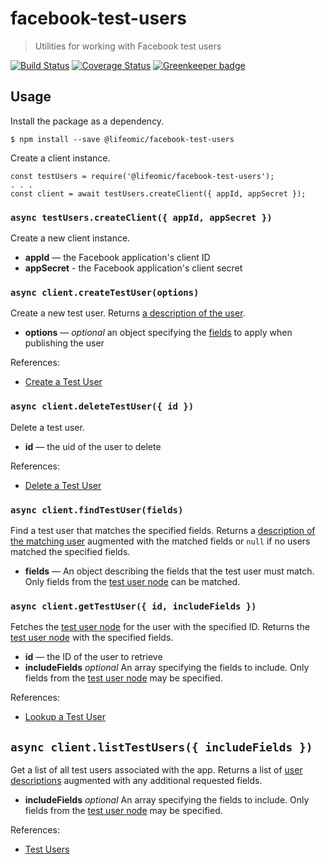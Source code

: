facebook-test-users
===================

> Utilities for working with Facebook test users

[![Build Status](https://travis-ci.org/lifeomic/facebook-test-users.svg?branch=master)](https://travis-ci.org/lifeomic/facebook-test-users)
[![Coverage Status](https://coveralls.io/repos/github/lifeomic/facebook-test-users/badge.svg?branch=master)](https://coveralls.io/github/lifeomic/facebook-test-users?branch=master) [![Greenkeeper badge](https://badges.greenkeeper.io/lifeomic/facebook-test-users.svg)](https://greenkeeper.io/)

## Usage

Install the package as a dependency.

```
$ npm install --save @lifeomic/facebook-test-users
```

Create a client instance.

```
const testUsers = require('@lifeomic/facebook-test-users');
. . .
const client = await testUsers.createClient({ appId, appSecret });
```

### `async testUsers.createClient({ appId, appSecret })`

Create a new client instance.

 - **appId** — the Facebook application's client ID
 - **appSecret** - the Facebook application's client secret

### `async client.createTestUser(options)`

Create a new test user. Returns [a description of the user][publish-response].

 - **options** — _optional_ an object specifying the [fields][publish-fields] to
  apply when publishing the user

References:
 - [Create a Test User][publish-user]

### `async client.deleteTestUser({ id })`

Delete a test user.

 - **id** — the uid of the user to delete

References:
  - [Delete a Test User][delete-test-user]

### `async client.findTestUser(fields)`

Find a test user that matches the specified fields. Returns a
[description of the matching user][test-user-fields] augmented with the matched
fields or `null` if no users matched the specified fields.

 - **fields** — An object describing the fields that the test user must match.
   Only fields from the [test user node][test-user-node] can be matched.

### `async client.getTestUser({ id, includeFields })`

Fetches the [test user node][test-user-node] for the user with the specified ID.
Returns the [test user node][test-user-node] with the specified fields.

 - **id** — the ID of the user to retrieve
 - **includeFields** _optional_ An array specifying the fields to include. Only
   fields from the [test user node][test-user-node] may be specified.

References:
 - [Lookup a Test User][test-user-node]

## `async client.listTestUsers({ includeFields })`

Get a list of all test users associated with the app. Returns a list of
[user descriptions][test-user-fields] augmented with any additional requested
fields.

- **includeFields** _optional_ An array specifying the fields to include. Only
  fields from the [test user node][test-user-node] may be specified.

References:
 - [Test Users][test-users]

[delete-test-user]: https://developers.facebook.com/docs/graph-api/reference/v3.0/test-user#deleting "Delete a Test User"
[publish-fields]: https://developers.facebook.com/docs/graph-api/reference/v3.0/app/accounts/test-users#pubfields "Test User Publish Fields"
[publish-response]: https://developers.facebook.com/docs/graph-api/reference/v3.0/app/accounts/test-users#pubresponse "Publish User Response"
[publish-user]: https://developers.facebook.com/docs/graph-api/reference/v3.0/app/accounts/test-users#publish "Create a Test User"
[test-user-fields]: https://developers.facebook.com/docs/graph-api/reference/v3.0/app/accounts/test-users#readfields " Test User Fields"
[test-user-node]: https://developers.facebook.com/docs/graph-api/reference/v3.0/test-user#read "Test User Node"
[test-users]: https://developers.facebook.com/docs/graph-api/reference/v3.0/app/accounts/test-users "Test Users"
